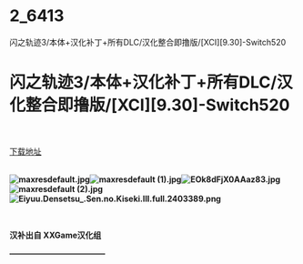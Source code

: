 # 2_6413
闪之轨迹3/本体+汉化补丁+所有DLC/汉化整合即撸版/[XCI][9.30]-Switch520
# 闪之轨迹3/本体+汉化补丁+所有DLC/汉化整合即撸版/[XCI][9.30]-Switch520
 <br/></br>
[下载地址](https://www.switch520.cc/article/6413 "下载地址")
<br/></br>

<p><strong><img title="maxresdefault.jpg" src="https://ddcdn.jd.com/ddimg/jfs/t1/119003/29/19103/208571/5f73fa95E637b7c61/2ddd29ee7ff94f33.jpg" alt="maxresdefault.jpg"><img title="maxresdefault (1).jpg" src="https://ddcdn.jd.com/ddimg/jfs/t1/138983/30/9643/154691/5f73fa98E86f2b8fe/84922ac991502e7e.jpg" alt="maxresdefault (1).jpg"><img title="EOk8dFjX0AAaz83.jpg" src="https://ddcdn.jd.com/ddimg/jfs/t1/154685/22/1120/183707/5f73fa98E88f927d8/194aa0b496303db2.jpg" alt="EOk8dFjX0AAaz83.jpg"><img title="maxresdefault (2).jpg" src="https://ddcdn.jd.com/ddimg/jfs/t1/145286/35/9674/129316/5f73fa98E3c07a9bb/621f6f81df48fa9e.jpg" alt="maxresdefault (2).jpg"><img title="Eiyuu.Densetsu_.Sen.no.Kiseki.III.full.2403389.png" src="https://ddcdn.jd.com/ddimg/jfs/t1/143566/7/8726/8901962/5f73faa1E37bff7a6/3bf882b339395c06.png" alt="Eiyuu.Densetsu_.Sen.no.Kiseki.III.full.2403389.png"><br>
</strong></p>
<p>&nbsp;</p>
<p><strong>汉补出自 XXGame汉化组</strong></p>
<p><strong>————————————</strong></p>
